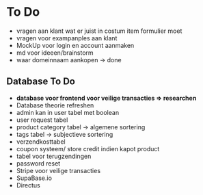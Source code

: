 # **To Do**

- vragen aan klant wat er juist in costum item formulier moet
- vragen voor exampanples aan klant
- MockUp voor login en account aanmaken
- md voor ideeen/brainstorm
- waar domeinnaam aankopen -> done

## **Database To Do**

- **database voor frontend voor veilige transacties => researchen**
- Database theorie refreshen
- admin kan in user tabel met boolean
- user request tabel
- product category tabel -> algemene sortering
- tags tabel -> subjectieve sortering
- verzendkosttabel
- coupon systeem/ store credit indien kapot product
- tabel voor terugzendingen
- password reset
- Stripe voor veilige transacties
- SupaBase.io
- Directus
